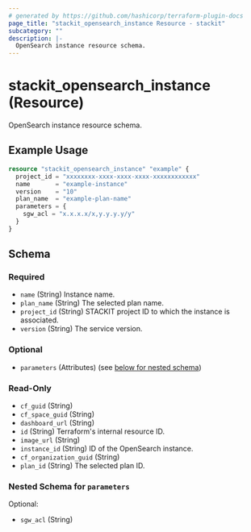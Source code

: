```yaml
---
# generated by https://github.com/hashicorp/terraform-plugin-docs
page_title: "stackit_opensearch_instance Resource - stackit"
subcategory: ""
description: |-
  OpenSearch instance resource schema.
---
```


# stackit_opensearch_instance (Resource)

OpenSearch instance resource schema.

## Example Usage

```terraform
resource "stackit_opensearch_instance" "example" {
  project_id = "xxxxxxxx-xxxx-xxxx-xxxx-xxxxxxxxxxxx"
  name       = "example-instance"
  version    = "10"
  plan_name  = "example-plan-name"
  parameters = {
    sgw_acl = "x.x.x.x/x,y.y.y.y/y"
  }
}
```

<!-- schema generated by tfplugindocs -->
## Schema

### Required

- `name` (String) Instance name.
- `plan_name` (String) The selected plan name.
- `project_id` (String) STACKIT project ID to which the instance is associated.
- `version` (String) The service version.

### Optional

- `parameters` (Attributes) (see [below for nested schema](#nestedatt--parameters))

### Read-Only

- `cf_guid` (String)
- `cf_space_guid` (String)
- `dashboard_url` (String)
- `id` (String) Terraform's internal resource ID.
- `image_url` (String)
- `instance_id` (String) ID of the OpenSearch instance.
- `cf_organization_guid` (String)
- `plan_id` (String) The selected plan ID.

<a id="nestedatt--parameters"></a>
### Nested Schema for `parameters`

Optional:

- `sgw_acl` (String)
